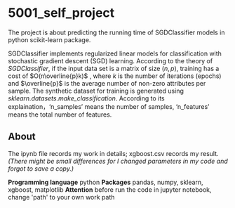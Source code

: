 # 5001_self_project


  The project is about predicting the running time of SGDClassifier models in python scikit-learn package. 

  SGDClassifier implements regularized linear models for classification with stochastic gradient descent (SGD) learning. According to the theory of *SGDClassifier*, if the input data set is a matrix of size $(n,p)$, training has a cost of
$O(n\overline{p}k)$ , where $k$ is the number of iterations (epochs) and $\overline{p}$ is the average number of non-zero attributes per sample.
  The synthetic dataset for training is generated using *sklearn.datasets.make_classification*. According to its explaination，‘n_samples’ means the number of samples, ‘n_features’ means the total number of features.
  
## About

  The ipynb file records my work in details; 
  xgboost.csv records my result. 
  *(There might be small differences for I changed parameters in my code and forgot to save a copy.)*
  
  **Programming language** python
  **Packages** pandas, numpy, sklearn, xgboost, matplotlib
  **Attention** before run the code in jupyter notebook, change 'path' to your own work path

